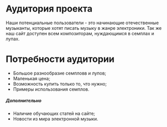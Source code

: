 # Аудитория проекта

Наши потенциальные пользователи - это начинающие отечественные музыканты, которые хотят писать музыку в жанре электроники. Так же наш сайт доступен всем композиторам, нуждающимся в семплах и лупах.

# Потребности аудитории

- Большое разнообразие семпловв и лупов;
- Маленькая цена;
- Возможность купить только то, что нужно;
- Примеры использования семплов.

##### Дополнительно

- Наличие обучающих статей на сайте;
- Новости из мира электронной музыки.